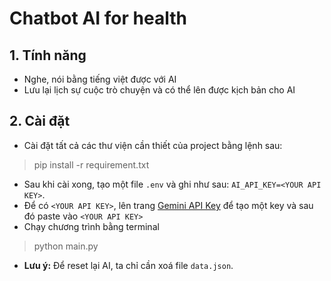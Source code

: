 # Chatbot AI for health

## 1. Tính năng

- Nghe, nói bằng tiếng việt được với AI
- Lưu lại lịch sự cuộc trò chuyện và có thể lên được kịch bản cho AI

## 2. Cài đặt

- Cài đặt tất cả các thư viện cần thiết của project bằng lệnh sau:

> pip install -r requirement.txt

- Sau khi cài xong, tạo một file `.env` và ghi như sau: `AI_API_KEY=<YOUR API KEY>`.
- Để có `<YOUR API KEY>`, lên trang [Gemini API Key](https://aistudio.google.com/app/apikey) để tạo một key và sau đó paste vào `<YOUR API KEY>`
- Chạy chương trình bằng terminal

> python main.py

- **Lưu ý:** Để reset lại AI, ta chỉ cần xoá file `data.json`.
